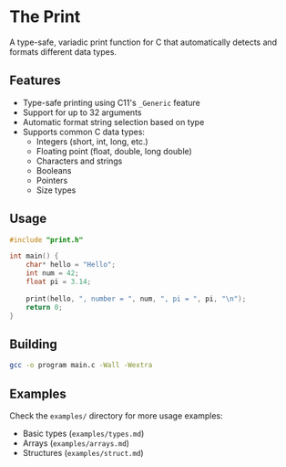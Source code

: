 # The Print

A type-safe, variadic print function for C that automatically detects and formats different data types.

## Features

- Type-safe printing using C11's `_Generic` feature
- Support for up to 32 arguments
- Automatic format string selection based on type
- Supports common C data types:
  - Integers (short, int, long, etc.)
  - Floating point (float, double, long double)
  - Characters and strings
  - Booleans
  - Pointers
  - Size types

## Usage

```c
#include "print.h"

int main() {
    char* hello = "Hello";
    int num = 42;
    float pi = 3.14;
    
    print(hello, ", number = ", num, ", pi = ", pi, "\n");
    return 0;
}
```

## Building

```bash
gcc -o program main.c -Wall -Wextra
```

## Examples

Check the `examples/` directory for more usage examples:
- Basic types (`examples/types.md`)
- Arrays (`examples/arrays.md`)
- Structures (`examples/struct.md`)

